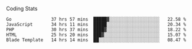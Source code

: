 Coding Stats
<!--START_SECTION:waka-->

```text
Go               37 hrs 57 mins  █████▓░░░░░░░░░░░░░░░░░░░   22.58 %
JavaScript       34 hrs 11 mins  █████░░░░░░░░░░░░░░░░░░░░   20.34 %
PHP              30 hrs 37 mins  ████▓░░░░░░░░░░░░░░░░░░░░   18.22 %
HTML             25 hrs 20 mins  ███▓░░░░░░░░░░░░░░░░░░░░░   15.07 %
Blade Template   14 hrs 14 mins  ██░░░░░░░░░░░░░░░░░░░░░░░   08.47 %
```

<!--END_SECTION:waka-->

